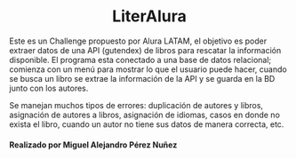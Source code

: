 <h1 align="center"> LiterAlura </h1>

Este es un Challenge propuesto por Alura LATAM, el objetivo es poder extraer datos de una API (gutendex) de libros para rescatar la información disponible.
El programa esta conectado a una base de datos relacional; comienza con un menú para mostrar lo que el usuario puede hacer, cuando se busca un libro se extrae la información
de la API y se guarda en la BD junto con los autores. 

Se manejan muchos tipos de errores: duplicación de autores y libros, asignación de autores a libros, asignación de idiomas, casos en donde no exista el libro, cuando un autor no tiene 
sus datos de manera correcta, etc.

<h4 align="left"> Realizado por Miguel Alejandro Pérez Nuñez </h4>
